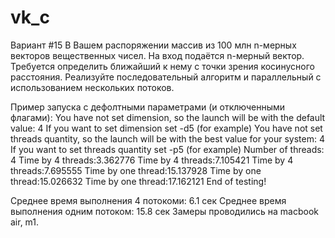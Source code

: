# vk_c
Вариант #15
В Вашем распоряжении массив из 100 млн n-мерных векторов вещественных чисел. На вход подаётся n-мерный вектор. Требуется определить ближайший к нему с точки зрения косинусного расстояния. Реализуйте последовательный алгоритм и параллельный с использованием нескольких потоков.

Пример запуска с дефолтными параметрами (и отключенными флагами):
You have not set dimension, so the launch will be with the default value: 4
If you want to set dimension set -d5 (for example)
You have not set threads quantity, so the launch will be with the best value for your system: 4
If you want to set threads quantity set -p5 (for example)
Number of threads: 4
Time by 4 threads:3.362776
Time by 4 threads:7.105421
Time by 4 threads:7.695555
Time by one thread:15.137928
Time by one thread:15.026632
Time by one thread:17.162121
End of testing!


Среднее время выполнения 4 потокоми: 6.1 сек
Среднее время выполнения одним потоком: 15.8 сек
Замеры проводились на macbook air, m1.